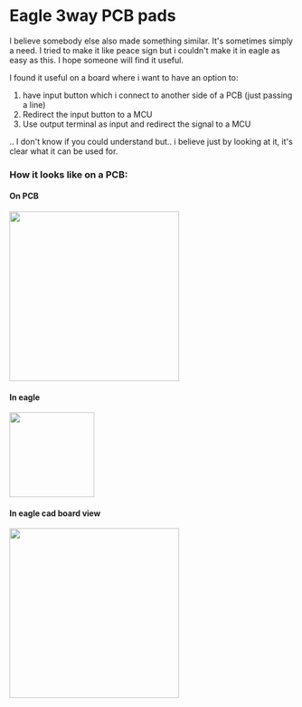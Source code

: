 
# Eagle 3way PCB pads

I believe somebody else also made something similar. It's sometimes simply a need. I tried to make it like peace sign but i couldn't make it in eagle as easy as this. I hope someone will find it useful.

I found it useful on a board where i want to have an option to:
1. have input button which i connect to another side of a PCB (just passing a line)
2. Redirect the input button to a MCU
3. Use output terminal as input and redirect the signal to a MCU

.. I don't know if you could understand but.. i believe just by looking at it, it's clear what it can be used for.

### How it looks like on a PCB:


#### On PCB

<img src="https://raw.githubusercontent.com/nardev/eagle3wayPCBpads/master/pcb.jpg" height="300" />

#### In eagle
<img src="https://raw.githubusercontent.com/nardev/eagle3wayPCBpads/master/eagle1.png" height="150" />

#### In eagle cad board view
<img src="https://raw.githubusercontent.com/nardev/eagle3wayPCBpads/master/eagle2.png" height="300" />

